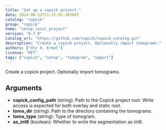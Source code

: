 ```yaml
---
title: "Set up a copick project."
date: 2024-08-12T11:25:55.203097
catalog: "copick"
group: "copick"
name: "setup_local_project"
version: "0.7.0"
catalog_url: "https://github.com/copick/copick-catalog.git"
description: "Create a copick project. Optionally import tomograms."
authors: ["Utz H. Ermel"]
license: "MIT"
tags: ["copick", "setup", "tomogram", "import"]
---
```


Create a copick project. Optionally import tomograms.

## Arguments

- **copick_config_path** (string): Path to the Copick project root. Write access is expected for both overlay and static root.
- **tomo_dir** (string): Path to the directory containing the tomograms.
- **tomo_type** (string): Type of tomogram.
- **as_int8** (boolean): Whether to write the segmentation as int8.

